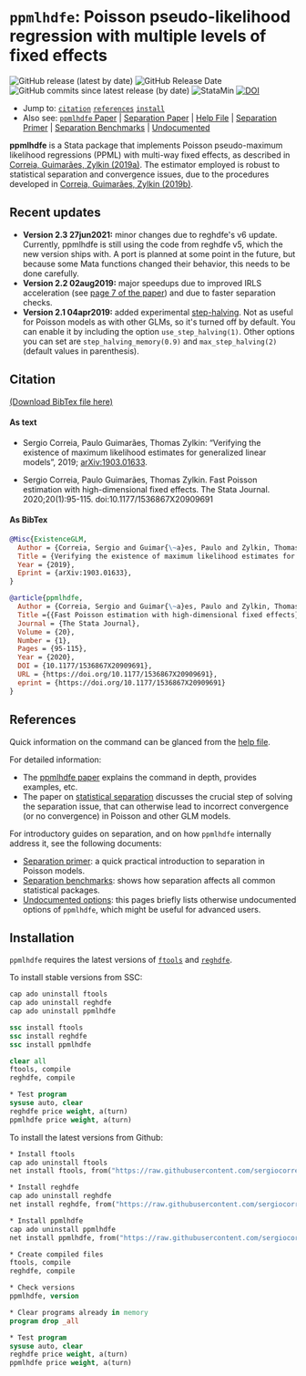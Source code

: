 # `ppmlhdfe`: Poisson pseudo-likelihood regression with multiple levels of fixed effects

![GitHub release (latest by date)](https://img.shields.io/github/v/release/sergiocorreia/ppmlhdfe?label=last%20version)
![GitHub Release Date](https://img.shields.io/github/release-date/sergiocorreia/ppmlhdfe)
![GitHub commits since latest release (by date)](https://img.shields.io/github/commits-since/sergiocorreia/ppmlhdfe/latest)
![StataMin](https://img.shields.io/badge/stata-%3E%3D%2012.1-blue)
[![DOI](https://zenodo.org/badge/172845643.svg)](https://zenodo.org/badge/latestdoi/172845643)

- Jump to: [`citation`](#citation) [`references`](#references) [`install`](#installation)
- Also see: [`ppmlhdfe` Paper](http://scorreia.com/research/ppmlhdfe.pdf) | [Separation Paper](http://scorreia.com/research/separation.pdf) | [Help File](http://scorreia.com/help/ppmlhdfe.html) | [Separation Primer](https://github.com/sergiocorreia/ppmlhdfe/blob/master/guides/separation_primer.md) | [Separation Benchmarks](https://github.com/sergiocorreia/ppmlhdfe/blob/master/guides/separation_benchmarks.md) | [Undocumented](https://github.com/sergiocorreia/ppmlhdfe/blob/master/guides/undocumented.md)


**ppmlhdfe** is a Stata package that implements Poisson pseudo-maximum likelihood regressions (PPML) with multi-way fixed effects, as described in [Correia, Guimarães, Zylkin (2019a)](http://scorreia.com/research/ppmlhdfe.pdf). The estimator employed is robust to statistical separation and convergence issues, due to the procedures developed in [Correia, Guimarães, Zylkin (2019b)](http://scorreia.com/research/separation.pdf).

## Recent updates

- **Version 2.3 27jun2021:** minor changes due to reghdfe's v6 update. Currently, ppmlhdfe is still using the code from reghdfe v5, which the new version ships with. A port is planned at some point in the future, but because some Mata functions changed their behavior, this needs to be done carefully.
- **Version 2.2 02aug2019:** major speedups due to improved IRLS acceleration (see [page 7 of the paper](https://arxiv.org/pdf/1903.01690.pdf)) and due to faster separation checks.
- **Version 2.1 04apr2019:** added experimental [step-halving](https://journal.r-project.org/archive/2011/RJ-2011-012/index.html). Not as useful for Poisson models as with other GLMs, so it's turned off by default. You can enable it by including the option `use_step_halving(1)`. Other options you can set are `step_halving_memory(0.9)` and `max_step_halving(2)` (default values in parenthesis).


## Citation

[(Download BibTex file here)](https://raw.githubusercontent.com/sergiocorreia/ppmlhdfe/master/ppmlhdfe.bib)

#### As text

<ul>
<li>
Sergio Correia, Paulo Guimarães, Thomas Zylkin: “Verifying the existence of maximum likelihood estimates for generalized linear models”, 2019; <a href='http://arxiv.org/abs/1903.01633'>arXiv:1903.01633</a>.
</li>
</ul>

<ul>
<li>
Sergio Correia, Paulo Guimarães, Thomas Zylkin. Fast Poisson estimation with high-dimensional fixed effects. The Stata Journal. 2020;20(1):95-115. doi:10.1177/1536867X20909691
</li>
</ul>

#### As BibTex

```bibtex
@Misc{ExistenceGLM,
  Author = {Correia, Sergio and Guimar{\~a}es, Paulo and Zylkin, Thomas},
  Title = {Verifying the existence of maximum likelihood estimates for generalized linear models},
  Year = {2019},
  Eprint = {arXiv:1903.01633},
}

@article{ppmlhdfe,
  Author = {Correia, Sergio and Guimar{\~a}es, Paulo and Zylkin, Thomas},
  Title ={{Fast Poisson estimation with high-dimensional fixed effects}},
  Journal = {The Stata Journal},
  Volume = {20},
  Number = {1},
  Pages = {95-115},
  Year = {2020},
  DOI = {10.1177/1536867X20909691},
  URL = {https://doi.org/10.1177/1536867X20909691},
  eprint = {https://doi.org/10.1177/1536867X20909691}
}
```


## References

Quick information on the command can be glanced from the [help file](http://scorreia.com/help/ppmlhdfe.html).

For detailed information:

- The [ppmlhdfe paper](http://scorreia.com/research/ppmlhdfe.pdf) explains the command in depth, provides examples, etc.
- The paper on [statistical separation](http://scorreia.com/research/separation.pdf) discusses the crucial step of solving the separation issue, that can otherwise lead to incorrect convergence (or no convergence) in Poisson and other GLM models.

For introductory guides on separation, and on how `ppmlhdfe` internally address it, see the following documents:

- [Separation primer](https://github.com/sergiocorreia/ppmlhdfe/blob/master/guides/separation_primer.md): a quick practical introduction to separation in Poisson models.
- [Separation benchmarks](https://github.com/sergiocorreia/ppmlhdfe/blob/master/guides/separation_benchmarks.md): shows how separation affects all common statistical packages.
- [Undocumented options](https://github.com/sergiocorreia/ppmlhdfe/blob/master/guides/undocumented.md): this pages briefly lists otherwise undocumented options of `ppmlhdfe`, which might be useful for advanced users.


## Installation

`ppmlhdfe` requires the latest versions of [`ftools`](https://github.com/sergiocorreia/ftools) and [`reghdfe`](https://github.com/sergiocorreia/reghdfe).

To install stable versions from SSC:

```stata
cap ado uninstall ftools
cap ado uninstall reghdfe
cap ado uninstall ppmlhdfe

ssc install ftools
ssc install reghdfe
ssc install ppmlhdfe

clear all
ftools, compile
reghdfe, compile

* Test program
sysuse auto, clear
reghdfe price weight, a(turn)
ppmlhdfe price weight, a(turn)
```

To install the latest versions from Github:

```stata
* Install ftools
cap ado uninstall ftools
net install ftools, from("https://raw.githubusercontent.com/sergiocorreia/ftools/master/src/")

* Install reghdfe
cap ado uninstall reghdfe
net install reghdfe, from("https://raw.githubusercontent.com/sergiocorreia/reghdfe/master/src/")

* Install ppmlhdfe
cap ado uninstall ppmlhdfe
net install ppmlhdfe, from("https://raw.githubusercontent.com/sergiocorreia/ppmlhdfe/master/src/")

* Create compiled files
ftools, compile
reghdfe, compile

* Check versions
ppmlhdfe, version

* Clear programs already in memory
program drop _all

* Test program
sysuse auto, clear
reghdfe price weight, a(turn)
ppmlhdfe price weight, a(turn)
```
